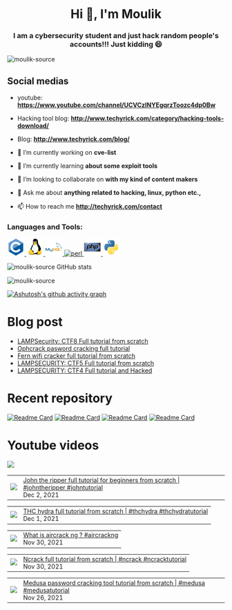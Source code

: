 <h1 align="center">Hi 👋, I'm Moulik</h1>
<h3 align="center">I am a cybersecurity student and just hack random people's accounts!!! Just kidding 😄</h3>

<p align="left"> <img src="https://komarev.com/ghpvc/?username=moulik-source&label=Profile%20views&color=0e75b6&style=flat" alt="moulik-source" /> </p> 

## Social medias
- youtube: **https://www.youtube.com/channel/UCVCzINYEgqrzToozc4dp0Bw**
- Hacking tool blog: **http://www.techyrick.com/category/hacking-tools-download/**
- Blog: **http://www.techyrick.com/blog/**

- 🔭 I’m currently working on **cve-list**

- 🌱 I’m currently learning **about some exploit tools**

- 👯 I’m looking to collaborate on **with my kind of content makers**

- 💬 Ask me about **anything related to hacking, linux, python etc.,**

- 📫 How to reach me **http://techyrick.com/contact**


<h3 align="left">Languages and Tools:</h3>
<p align="left"> <a href="https://www.cprogramming.com/" target="_blank"> <img src="https://raw.githubusercontent.com/devicons/devicon/master/icons/c/c-original.svg" alt="c" width="40" height="40"/> </a> <a href="https://www.linux.org/" target="_blank"> <img src="https://raw.githubusercontent.com/devicons/devicon/master/icons/linux/linux-original.svg" alt="linux" width="40" height="40"/> </a> <a href="https://www.mysql.com/" target="_blank"> <img src="https://raw.githubusercontent.com/devicons/devicon/master/icons/mysql/mysql-original-wordmark.svg" alt="mysql" width="40" height="40"/> </a> <a href="https://www.perl.org/" target="_blank"> <img src="https://api.iconify.design/logos-perl.svg" alt="perl" width="40" height="40"/> </a> <a href="https://www.php.net" target="_blank"> <img src="https://raw.githubusercontent.com/devicons/devicon/master/icons/php/php-original.svg" alt="php" width="40" height="40"/> </a> <a href="https://www.python.org" target="_blank"> <img src="https://raw.githubusercontent.com/devicons/devicon/master/icons/python/python-original.svg" alt="python" width="40" height="40"/> </a> </p>



![moulik-source GitHub stats](https://github-readme-stats.vercel.app/api?username=moulik-source&show_icons=true&theme=vision-friendly-dark)

<p><img align="center" src="https://github-readme-streak-stats.herokuapp.com/?user=moulik-source&theme=vision-friendly-dark" alt="moulik-source" /></p>

[![Ashutosh's github activity graph](https://activity-graph.herokuapp.com/graph?username=moulik-source&bg_color=000000&color=00ff33&line=1e00ff&point=ff0000&area=true&hide_border=true)](https://github.com/ashutosh00710/github-readme-activity-graph)

# Blog post
<!-- BLOG-POST-LIST:START -->
- [LAMPSecurity: CTF8 Full tutorial from scratch](https://techyrick.com/lampsecurity-ctf8-full-tutorial/)
- [Ophcrack pasword cracking full tutorial](https://techyrick.com/ophcrack-tutorial/)
- [Fern wifi cracker full tutorial from scratch](https://techyrick.com/fern-wifi-cracker/)
- [LAMPSECURITY: CTF5 Full tutorial from scratch](https://techyrick.com/lampsecurity-ctf5-full-tutorial/)
- [LAMPSECURITY: CTF4 Full tutorial and Hacked](https://techyrick.com/lampsecurity-ctf4-full-tutorial/)
<!-- BLOG-POST-LIST:END -->

# Recent repository 

[![Readme Card](https://github-readme-stats.vercel.app/api/pin/?username=moulik-source&repo=ddos&theme=outrun)](https://github.com/moulik-source/ddos) 
[![Readme Card](https://github-readme-stats.vercel.app/api/pin/?username=moulik-source&repo=port-scan&theme=outrun)](https://github.com/moulik-source/port-scan)
[![Readme Card](https://github-readme-stats.vercel.app/api/pin/?username=moulik-source&repo=webcheck&theme=outrun)](https://github.com/moulik-source/webcheck)
[![Readme Card](https://github-readme-stats.vercel.app/api/pin/?username=moulik-source&repo=CEH-V11-Notes&theme=outrun)](https://github.com/moulik-source/CEH-V11-Notes)

# Youtube videos

[<img src="https://img.shields.io/badge/-Subscribe-red?style=for-the-badge&logo=youtube&logoColor=white"/>](https://www.youtube.com/channel/UCVCzINYEgqrzToozc4dp0Bw?sub_confirmation=1)

<!-- YOUTUBE:START --><table><tr><td><a href="https://www.youtube.com/watch?v=YCVDQmQECTk"><img width="140px" src="https://i.ytimg.com/vi/YCVDQmQECTk/mqdefault.jpg"></a></td>
<td><a href="https://www.youtube.com/watch?v=YCVDQmQECTk">John the ripper full tutorial for beginners from scratch | #johntheripper #johntutorial</a><br/>Dec 2, 2021</td></tr></table>
<table><tr><td><a href="https://www.youtube.com/watch?v=joX205fBtxk"><img width="140px" src="https://i.ytimg.com/vi/joX205fBtxk/mqdefault.jpg"></a></td>
<td><a href="https://www.youtube.com/watch?v=joX205fBtxk">THC hydra full tutorial from scratch | #thchydra #thchydratutorial</a><br/>Dec 1, 2021</td></tr></table>
<table><tr><td><a href="https://www.youtube.com/watch?v=CXvEJlXXMVc"><img width="140px" src="https://i.ytimg.com/vi/CXvEJlXXMVc/mqdefault.jpg"></a></td>
<td><a href="https://www.youtube.com/watch?v=CXvEJlXXMVc">What is aircrack ng ? #aircrackng</a><br/>Nov 30, 2021</td></tr></table>
<table><tr><td><a href="https://www.youtube.com/watch?v=Ghg2yRA1Igo"><img width="140px" src="https://i.ytimg.com/vi/Ghg2yRA1Igo/mqdefault.jpg"></a></td>
<td><a href="https://www.youtube.com/watch?v=Ghg2yRA1Igo">Ncrack full tutorial from scratch | #ncrack #ncracktutorial</a><br/>Nov 30, 2021</td></tr></table>
<table><tr><td><a href="https://www.youtube.com/watch?v=2Z13xzHThhg"><img width="140px" src="https://i.ytimg.com/vi/2Z13xzHThhg/mqdefault.jpg"></a></td>
<td><a href="https://www.youtube.com/watch?v=2Z13xzHThhg">Medusa password cracking tool tutorial from scratch | #medusa #medusatutorial</a><br/>Nov 26, 2021</td></tr></table>
<!-- YOUTUBE:END -->

